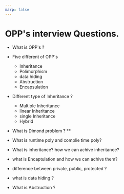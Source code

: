 ```yaml
---
marp: false
---
```


# OPP's interview Questions.

- What is OPP's ?
- Five different of OPP's
    - Inheritance
    - Polimorphism
    - data hiding
    - Abstruction
    - Encapsulation

- Different type of Inheritance ?
    - Multiple Inheritance
    - linear Inheritance
    - single Inheritance
    - Hybrid

- What is Dimond problem ? **
- What is runtime poly and complie time poly?
- What is inheritance? how we can achive inheritance?
- what is Encaptulation and how we can achive them?
- difference between private, public, protected ?
- what is data hiding ?
- What is Abstruction ?


